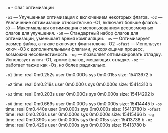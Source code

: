 `-o` - флаг оптимизации
 
`-o1` — Улучшенная оптимизация с включением некоторых флагов.
`-o2` — Увеличение оптимизации относительно -O1, включает больше флагов.
`-o3` — Максимальная оптимизация с использованием всевозможных флагов для улучшения.
`-o0` — Стандартный набор флагов для оптимизации, уменьшает время компиляции.
`-os` — Оптимизирует размер файла, а также включает флаги ключа -O2
`-ofast` — Использует ключ -O3 с дополнительными флагами, ускоряющими процесс, возможна несовместимость.
`-og` — позволяет оптимизировать отладку. Использует ключ -O1, кроме флагов, мешающих отладке.
`-oz` — работает также как -Os, но более радикально.

`-o1` 
    time: 
real    0m0.252s
user    0m0.000s
sys     0m0.015s
    size:
15413672 b

`-o2`
    time:
real    0m0.219s
user    0m0.000s
sys     0m0.000s
    size:
15414310 b

`-o3`
    time:
real    0m0.203s
user    0m0.000s
sys     0m0.000s
    size:
15414292 b

`-o0`
    time:
real    0m0.669s
user    0m0.000s
sys     0m0.000s
    size:
15414445 b
`-os`
    time:
real    0m0.440s
user    0m0.000s
sys     0m0.000s
    size:
15413780 b
`-ofast`  
    time:
real    0m0.203s
user    0m0.000s
sys     0m0.000s
    size:
15415466 b
`-og`
    time:
real    0m0.390s
user    0m0.000s
sys     0m0.015s
    size:
15413738 b
`-oz`
    time:
real    0m0.429s
user    0m0.000s
sys     0m0.000s
    size:
15413780 b